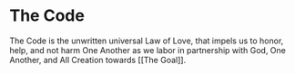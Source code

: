 # The Code 

The Code is the unwritten universal Law of Love, that impels us to honor, help, and not harm One Another as we labor in partnership with God, One Another, and All Creation towards [[The Goal]]. 